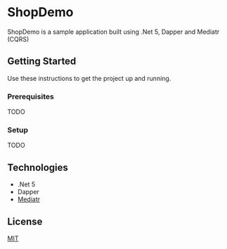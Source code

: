 # ShopDemo

ShopDemo is a sample application built using .Net 5, Dapper and Mediatr (CQRS)

## Getting Started

Use these instructions to get the project up and running.

### Prerequisites

TODO

### Setup

TODO

## Technologies

- .Net 5
- Dapper
- [Mediatr](https://github.com/jbogard/MediatR)

## License
[MIT](https://choosealicense.com/licenses/mit/)
